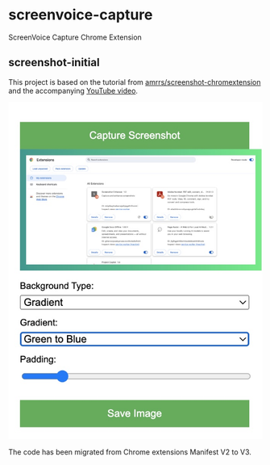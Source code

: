 # screenvoice-capture
ScreenVoice Capture Chrome Extension

## screenshot-initial

This project is based on the tutorial from [amrrs/screenshot-chromextension](https://github.com/amrrs/screenshot-chromextension) and the accompanying [YouTube video](https://www.youtube.com/watch?v=EvEvK8yQchw). 

![Screenshot Initial](screenshot-initial.jpg)

The code has been migrated from Chrome extensions Manifest V2 to V3.

